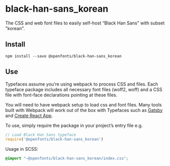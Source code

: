 
# black-han-sans_korean

The CSS and web font files to easily self-host “Black Han Sans” with subset "korean".

## Install

`npm install --save @openfonts/black-han-sans_korean`

## Use

Typefaces assume you’re using webpack to process CSS and files. Each typeface
package includes all necessary font files (woff2, woff) and a CSS file with
font-face declarations pointing at these files.

You will need to have webpack setup to load css and font files. Many tools built
with Webpack will work out of the box with Typefaces such as [Gatsby](https://github.com/gatsbyjs/gatsby)
and [Create React App](https://github.com/facebookincubator/create-react-app).

To use, simply require the package in your project’s entry file e.g.

```javascript
// Load Black Han Sans typeface
require('@openfonts/black-han-sans_korean')
```

Usage in SCSS:
```scss
@import "~@openfonts/black-han-sans_korean/index.css";
```

